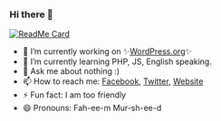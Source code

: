 ### Hi there 👋

[![ReadMe Card](https://github-readme-stats.vercel.app/api?username=murshed&show_icons=true)](https://github.com/murshed/murshed)

- 🔭 I’m currently working on ✨[WordPress.org](https://w.org/fahimmurshed)✨
- 🌱 I’m currently learning PHP, JS, English speaking.
- 💬 Ask me about nothing :)
- 📫 How to reach me: [Facebook](https://fb.com/gFahim), [Twitter](https://twitter.com/WPFahim), [Website](https://afahim.com/)
- ⚡ Fun fact: I am too friendly
- 😄 Pronouns: Fah-ee-m Mur-sh-ee-d
